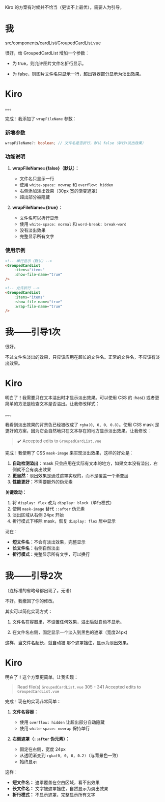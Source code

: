 Kiro 的方案有时候并不恰当（更谈不上最优），需要人为引导。



# 我

src/components/cardList/GroupedCardList.vue



很好，给 GroupedCardList 增加一个参数：

- 为 true，则允许图片文件名折行显示。

- 为 false，则图片文件名只显示一行，超出容器部分显示为淡出效果。



# Kiro

。。。

完成！我添加了 `wrapFileName` 参数：

### 新增参数

```typescript
wrapFileName?: boolean; // 文件名是否折行，默认 false（单行+淡出效果）
```

### 功能说明

1. **wrapFileName={false}（默认）：**
   - 文件名只显示一行
   - 使用 `white-space: nowrap` 和 `overflow: hidden`
   - 右侧添加淡出效果（30px 宽的渐变遮罩）
   - 超出部分被隐藏

2. **wrapFileName={true}：**
   - 文件名可以折行显示
   - 使用 `white-space: normal` 和 `word-break: break-word`
   - 没有淡出效果
   - 完整显示所有文字

### 使用示例

```html
<!-- 单行显示（默认）-->
<GroupedCardList
    :items="items"
    :show-file-name="true"
/>

<!-- 允许折行 -->
<GroupedCardList
    :items="items"
    :show-file-name="true"
    :wrap-file-name="true"
/>
```



# 我——引导1次

很好。

不过文件名淡出的效果，只应该应用在超长的文件名。正常的文件名，不应该有淡出效果。





# Kiro

明白了！我需要只在文本溢出时才显示淡出效果。可以使用 CSS 的 :has() 或者更简单的方法是检查文本是否溢出。让我修改样式：

。。。

我看到淡出效果的背景色已经被改成了 `rgba(0, 0, 0, 0.8)`。使用 CSS mask 是更好的方案，因为它会自然地只在文本存在的地方显示淡出效果。让我修改：

> ✔️ Accepted edits to `GroupedCardList.vue`

完成！我使用了 CSS `mask-image` 来实现淡出效果，这样的好处是：

1. **自动检测溢出**：mask 只会应用在实际有文本的地方，如果文本没有溢出，右侧就不会有淡出效果
2. **更自然**：淡出效果是通过遮罩实现的，而不是覆盖一个渐变层
3. **性能更好**：不需要额外的伪元素

**关键改动：**

1. 将 `display: flex` 改为 `display: block`（单行模式）
2. 使用 `mask-image` 替代 `::after` 伪元素
3. 淡出区域从右侧 24px 开始
4. 折行模式下移除 mask，恢复 `display: flex` 居中显示

现在：

- **短文件名**：不会有淡出效果，完整显示
- **长文件名**：右侧自然淡出
- **折行模式**：完整显示所有文字，可以换行





# 我——引导2次

（连标准的省略号都出现了。无语）

不好。我撤回了你的修改。

其实可以简化实现方式：

1. 文件名在容器里，不设置任何效果，溢出后就自动不显示。

2. 在文件名右侧，固定显示一个淡入到黑色的遮罩（宽度24px)

这样，当文件名超长，就自动被 那个遮罩挡住，显示为淡出效果。



# Kiro

明白了！这个方案更简单。让我实现：

> Read file(s) `GroupedCardList.vue` 305 - 341
> Accepted edits to `GroupedCardList.vue`

完成！现在的实现非常简单：

1. **文件名容器：**
   - 使用 `overflow: hidden` 让超出部分自动隐藏
   - 使用 `white-space: nowrap` 保持单行

2. **右侧遮罩（`::after` 伪元素）：**
   - 固定在右侧，宽度 24px
   - 从透明渐变到 `rgba(0, 0, 0, 0.2)`（与背景色一致）
   - 始终显示

这样：

- **短文件名：** 遮罩覆盖在空白区域，看不出效果
- **长文件名：** 文字被遮罩挡住，自然显示为淡出效果
- **折行模式：** 不显示遮罩，完整显示所有文字

